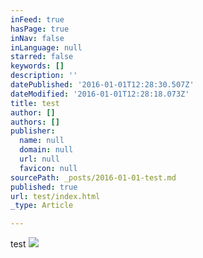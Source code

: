 ```yaml
---
inFeed: true
hasPage: true
inNav: false
inLanguage: null
starred: false
keywords: []
description: ''
datePublished: '2016-01-01T12:28:30.507Z'
dateModified: '2016-01-01T12:28:18.073Z'
title: test
author: []
authors: []
publisher:
  name: null
  domain: null
  url: null
  favicon: null
sourcePath: _posts/2016-01-01-test.md
published: true
url: test/index.html
_type: Article

---
```

test
![](https://the-grid-user-content.s3-us-west-2.amazonaws.com/3c636c6d-cacd-45a3-addb-ebe97e2b3b74.JPG)